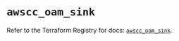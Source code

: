# `awscc_oam_sink`

Refer to the Terraform Registry for docs: [`awscc_oam_sink`](https://registry.terraform.io/providers/hashicorp/awscc/0.70.0/docs/resources/oam_sink).
